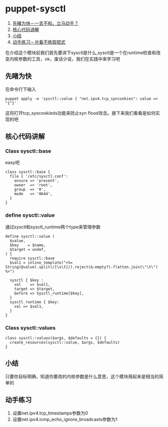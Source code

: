 # puppet-sysctl

1. [先睹为快－一言不和，立马动手？](#先睹为快)
2. [核心代码讲解](#核心代码讲解)
3. [小结](#小结)
4. [动手练习－光看不练假把式](#动手练习)


在介绍这个模块前我们首先要讲下sysctl是什么,sysctl是一个在runtime检查和改变内核参数的工具，ok，废话少说，我们在实践中来学习吧

## 先睹为快
在命令行下输入
```puppet
puppet apply -e 'sysctl::value { "net.ipv4.tcp_syncookies": value => "1"}'
```
这将打开tcp_syscookieds功能来防止syn flood攻击。接下来我们看看是如何实现的吧

## 核心代码讲解

### Class sysctl::base
easy吧

```puppet
class sysctl::base {
  file { '/etc/sysctl.conf':
    ensure => 'present',
    owner  => 'root',
    group  => '0',
    mode   => '0644',
  }
}
```

### define sysctl::value
通过sysctl和sysctl_runtime两个type来管理参数
```puppet
define sysctl::value (
  $value,
  $key    = $name,
  $target = undef,
) {
  require sysctl::base
  $val1 = inline_template("<%= String(@value).split(/[\s\t]/).reject(&:empty?).flatten.join(\"\t\") %>")

  sysctl { $key :
    val    => $val1,
    target => $target,
    before => Sysctl_runtime[$key],
  }
  sysctl_runtime { $key:
    val => $val1,
  }
}
```

### Class sysctl::values
```puppet
class sysctl::values($args, $defaults = {}) {
  create_resources(sysctl::value, $args, $defaults)
}
```

## 小结
只要你目标明确，知道你要改的内核参数是什么意思，这个模块用起来是相当的简单的
## 动手练习
1. 设置net.ipv4.tcp_timestamps参数为0
2. 设置net.ipv4.icmp_echo_ignore_broadcasts参数为1
